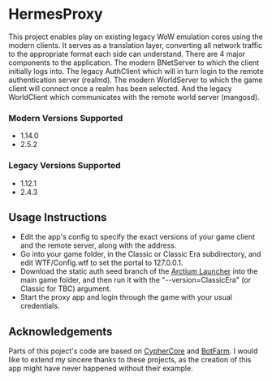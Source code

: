 # HermesProxy

This project enables play on existing legacy WoW emulation cores using the modern clients. It serves as a translation layer, converting all network traffic to the appropriate format each side can understand. There are 4 major components to the application. The modern BNetServer to which the client initially logs into. The legacy AuthClient which will in turn login to the remote authentication server (realmd). The modern WorldServer to which the game client will connect once a realm has been selected. And the legacy WorldClient which communicates with the remote world server (mangosd).

### Modern Versions Supported
- 1.14.0
- 2.5.2

### Legacy Versions Supported
- 1.12.1
- 2.4.3

## Usage Instructions

- Edit the app's config to specify the exact versions of your game client and the remote server, along with the address.
- Go into your game folder, in the Classic or Classic Era subdirectory, and edit WTF/Config.wtf to set the portal to 127.0.0.1.
- Download the static auth seed branch of the [Arctium Launcher](https://github.com/Arctium/WoW-Launcher/tree/static-auth-seed) into the main game folder, and then run it with the "--version=ClassicEra" (or Classic for TBC) argument.
- Start the proxy app and login through the game with your usual credentials.

## Acknowledgements

Parts of this poject's code are based on [CypherCore](https://github.com/CypherCore/CypherCore) and [BotFarm](https://github.com/jackpoz/BotFarm). I would like to extend my sincere thanks to these projects, as the creation of this app might have never happened without their example.
